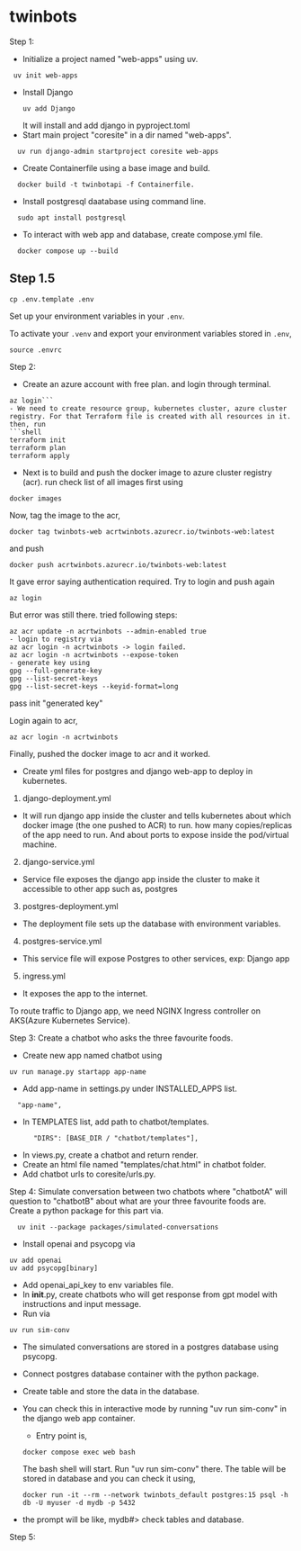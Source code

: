 # twinbots


Step 1:
  - Initialize a project named "web-apps" using uv.
   ```shell
    uv init web-apps
  ``` 
  - Install Django
    ```shell
    uv add Django
    ```
    It will install and add django in pyproject.toml
  - Start main project "coresite" in a dir named "web-apps".
  ```shell
    uv run django-admin startproject coresite web-apps
  ```
  - Create Containerfile using a base image and build.
  ```shell
    docker build -t twinbotapi -f Containerfile.
  ```
  - Install postgresql daatabase using command line.
  ```shell
    sudo apt install postgresql
  ```
  - To interact with web app and database, create compose.yml file.
  ```shell
    docker compose up --build
  ```
Step 1.5
-------

```
cp .env.template .env
```
Set up your environment variables in your `.env`.

To activate your `.venv` and export your environment variables stored in `.env`,
```
source .envrc
```

Step 2:
  - Create an azure account with free plan. and login through terminal.
  ```shell 
  az login```
  - We need to create resource group, kubernetes cluster, azure cluster registry. For that Terraform file is created with all resources in it.
  then, run 
  ```shell
  terraform init
  terraform plan
  terraform apply
  ```
  - Next is to build and push the docker image to azure cluster registry (acr).
  run
  check list of all images first using
  ```shell
  docker images
  ```
  Now, tag the image to the acr,
  ```
  docker tag twinbots-web acrtwinbots.azurecr.io/twinbots-web:latest
  ```
  and push
  ```shell
  docker push acrtwinbots.azurecr.io/twinbots-web:latest
  ```
  It gave error saying authentication required. Try to login and push again
  ```shell
  az login
  ```
  But error was still there. 
  tried following steps:
  ```shell
  az acr update -n acrtwinbots --admin-enabled true
 - login to registry via
  az acr login -n acrtwinbots -> login failed.
  az acr login -n acrtwinbots --expose-token
 - generate key using
  gpg --full-generate-key
  gpg --list-secret-keys
  gpg --list-secret-keys --keyid-format=long
  ```
  pass init "generated key"

  Login again to acr,
  ```shell
  az acr login -n acrtwinbots
  ```
  Finally, pushed the docker image to acr and it worked.

  - Create yml files for postgres and django web-app to deploy in kubernetes.
  
1) django-deployment.yml
  - It will run django app inside the cluster and tells kubernetes about which docker image (the one pushed to ACR) to run.
  how many copies/replicas of the app need to run. And about ports to expose inside the pod/virtual machine.

2) django-service.yml
  - Service file exposes the django app inside the cluster to make it accessible to other app such as, postgres

3) postgres-deployment.yml
  - The deployment file sets up the database with environment variables.

4) postgres-service.yml
  - This service file will expose Postgres to other services, exp: Django app

5) ingress.yml
  - It exposes the app to the internet.

To route traffic to Django app, we need NGINX Ingress controller on AKS(Azure Kubernetes Service).

Step 3: Create a chatbot who asks the three favourite foods.

  - Create new app named chatbot using
  ```shell
  uv run manage.py startapp app-name 
```
  - Add app-name in settings.py under INSTALLED_APPS list.
  ```shell
    "app-name",

```
  - In TEMPLATES list, add path to chatbot/templates.
  ```shell
        "DIRS": [BASE_DIR / "chatbot/templates"],
```
  - In views.py, create a chatbot and return render.
  - Create an html file named "templates/chat.html" in chatbot folder.
  - Add chatbot urls to coresite/urls.py.

 
 Step 4: Simulate conversation between two chatbots where "chatbotA" will question to "chatbotB" about what are your three favourite foods are.
  Create a python package for this part via.
```shell
  uv init --package packages/simulated-conversations
```
  - Install openai and psycopg via 
  ```shell
  uv add openai
  uv add psycopg[binary]
```
  - Add openai_api_key to env variables file.
  - In __init__.py, create chatbots who will get response from gpt model with instructions and input message.
  - Run via
  ```shell
  uv run sim-conv
```
  - The simulated conversations are stored in a postgres database using psycopg.
  - Connect postgres database container with the python package.
  - Create table and store the data in the database.

- You can check this in interactive mode by running "uv run sim-conv" in the django web app container.
  - Entry point is,
  ```shell
  docker compose exec web bash
  ```
  The bash shell will start. Run "uv run sim-conv" there.
  The table will be stored in database and you can check it using,
  ```shell
  docker run -it --rm --network twinbots_default postgres:15 psql -h db -U myuser -d mydb -p 5432
  ```
- the prompt will be like, mydb#>
check tables and database.


Step 5: 


